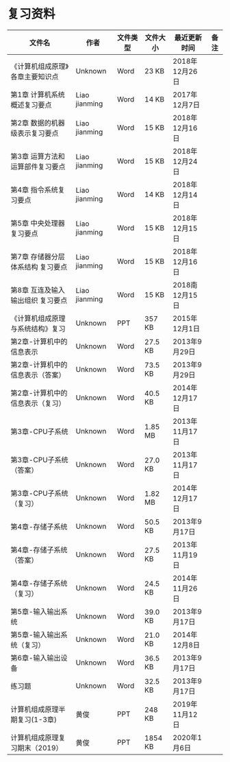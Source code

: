 # 复习资料

文件名|作者|文件类型|文件大小|最近更新时间|备注
---|---|---|---|---|---
《计算机组成原理》各章主要知识点|Unknown|Word|23 KB|2018年12月26日
第1章 计算机系统概述复习要点|Liao jianming|Word|14 KB|2017年12月7日
第2章 数据的机器级表示复习要点|Liao jianming|Word|15 KB|2018年12月16日
第3章 运算方法和运算部件复习要点|Liao jianming|Word|15 KB|2018年12月24日
第4章 指令系统复习要点|Liao jianming|Word|14 KB|2018年12月14日
第5章 中央处理器复习要点|Liao jianming|Word|15 KB|2018年12月15日
第7章 存储器分层体系结构 复习要点|Liao jianming|Word|15 KB|2018年12月16日
第8章 互连及输入输出组织 复习要点|Liao jianming|Word|15 KB|2018南12月15日
《计算机组成原理与系统结构》复习|Unknown|PPT|357 KB|2015年12月1日
第2章-计算机中的信息表示|Unknown|Word|27.5 KB|2013年9月29日
第2章-计算机中的信息表示（答案）|Unknown|Word|73.5 KB|2013年9月29日
第2章-计算机中的信息表示（复习）|Unknown|Word|40.5 KB|2014年12月17日
第3章-CPU子系统|Unknown|Word|1.85 MB|2013年11月17日
第3章-CPU子系统（答案）|Unknown|Word|27.0 KB|2013年11月17日
第3章-CPU子系统（复习）|Unknown|Word|1.82 MB|2014年12月17日
第4章-存储子系统|Unknown|Word|50.5 KB|2013年9月17日
第4章-存储子系统（答案）|Unknown|Word|27.5 KB|2013年11月19日
第4章-存储子系统（复习）|Unknown|Word|24.5 KB|2014年11月26日
第5章-输入输出系统|Unknown|Word|39.0 KB|2013年9月17日
第5章-输入输出系统（复习）|Unknown|Word|21.0 KB|2014年12月8日
第6章-输入输出设备|Unknown|Word|36.5 KB|2013年9月17日
练习题|Unknown|Word|32.5 KB|2013年9月17日
计算机组成原理半期复习(1-3章)|黄俊|PPT|248 KB|2019年11月12日
计算机组成原理复习期末（2019）|黄俊|PPT|1854 KB|2020年1月6日
